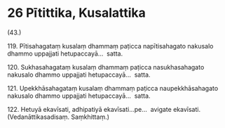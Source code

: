 # 26 Pītittika, Kusalattika

(43.)

119\. Pītisahagataṃ kusalaṃ dhammaṃ paṭicca napītisahagato nakusalo dhammo uppajjati hetupaccayā…  satta.

120\. Sukhasahagataṃ kusalaṃ dhammaṃ paṭicca nasukhasahagato nakusalo dhammo uppajjati hetupaccayā…  satta.

121\. Upekkhāsahagataṃ kusalaṃ dhammaṃ paṭicca naupekkhāsahagato nakusalo dhammo uppajjati hetupaccayā…  satta.

122\. Hetuyā ekavīsati, adhipatiyā ekavīsati…pe…  avigate ekavīsati. (Vedanāttikasadisaṃ. Saṃkhittaṃ.)
